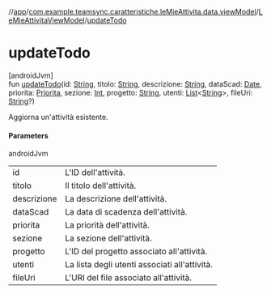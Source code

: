 //[app](../../../index.md)/[com.example.teamsync.caratteristiche.leMieAttivita.data.viewModel](../index.md)/[LeMieAttivitaViewModel](index.md)/[updateTodo](update-todo.md)

# updateTodo

[androidJvm]\
fun [updateTodo](update-todo.md)(id: [String](https://kotlinlang.org/api/latest/jvm/stdlib/kotlin/-string/index.html), titolo: [String](https://kotlinlang.org/api/latest/jvm/stdlib/kotlin/-string/index.html), descrizione: [String](https://kotlinlang.org/api/latest/jvm/stdlib/kotlin/-string/index.html), dataScad: [Date](https://developer.android.com/reference/kotlin/java/util/Date.html), priorita: [Priorita](../../com.example.teamsync.util/-priorita/index.md), sezione: [Int](https://kotlinlang.org/api/latest/jvm/stdlib/kotlin/-int/index.html), progetto: [String](https://kotlinlang.org/api/latest/jvm/stdlib/kotlin/-string/index.html), utenti: [List](https://kotlinlang.org/api/latest/jvm/stdlib/kotlin.collections/-list/index.html)&lt;[String](https://kotlinlang.org/api/latest/jvm/stdlib/kotlin/-string/index.html)&gt;, fileUri: [String](https://kotlinlang.org/api/latest/jvm/stdlib/kotlin/-string/index.html)?)

Aggiorna un'attività esistente.

#### Parameters

androidJvm

| | |
|---|---|
| id | L'ID dell'attività. |
| titolo | Il titolo dell'attività. |
| descrizione | La descrizione dell'attività. |
| dataScad | La data di scadenza dell'attività. |
| priorita | La priorità dell'attività. |
| sezione | La sezione dell'attività. |
| progetto | L'ID del progetto associato all'attività. |
| utenti | La lista degli utenti associati all'attività. |
| fileUri | L'URI del file associato all'attività. |
